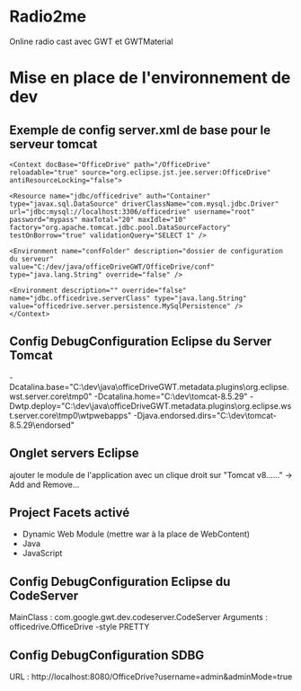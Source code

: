 # Radio2me
Online radio cast avec GWT et GWTMaterial

# Mise en place de l'environnement de dev

## Exemple de config server.xml de base pour le serveur tomcat
	<Context docBase="OfficeDrive" path="/OfficeDrive"
	reloadable="true" source="org.eclipse.jst.jee.server:OfficeDrive"
	antiResourceLocking="false">

	<Resource name="jdbc/officedrive" auth="Container"
	type="javax.sql.DataSource" driverClassName="com.mysql.jdbc.Driver"
	url="jdbc:mysql://localhost:3306/officedrive" username="root"
	password="mypass" maxTotal="20" maxIdle="10"
	factory="org.apache.tomcat.jdbc.pool.DataSourceFactory"
	testOnBorrow="true" validationQuery="SELECT 1" />
	
	<Environment name="confFolder" description="dossier de configuration du serveur"
	value="C:/dev/java/officeDriveGWT/OfficeDrive/conf" type="java.lang.String" override="false" />

	<Environment description="" override="false"
	name="jdbc.officedrive.serverClass" type="java.lang.String"
	value="officedrive.server.persistence.MySqlPersistence" />
	</Context>

## Config DebugConfiguration Eclipse du Server Tomcat
-Dcatalina.base="C:\dev\java\officeDriveGWT\.metadata\.plugins\org.eclipse.wst.server.core\tmp0" -Dcatalina.home="C:\dev\tomcat-8.5.29" -Dwtp.deploy="C:\dev\java\officeDriveGWT\.metadata\.plugins\org.eclipse.wst.server.core\tmp0\wtpwebapps" -Djava.endorsed.dirs="C:\dev\tomcat-8.5.29\endorsed"

## Onglet servers Eclipse
ajouter le module de l'application avec un clique droit sur "Tomcat v8......" -> Add and Remove...

## Project Facets activé
- Dynamic Web Module (mettre war à la place de WebContent)
- Java
- JavaScript

## Config DebugConfiguration Eclipse du CodeServer
MainClass : com.google.gwt.dev.codeserver.CodeServer
Arguments : officedrive.OfficeDrive -style PRETTY

## Config DebugConfiguration SDBG
URL : http://localhost:8080/OfficeDrive?username=admin&adminMode=true
